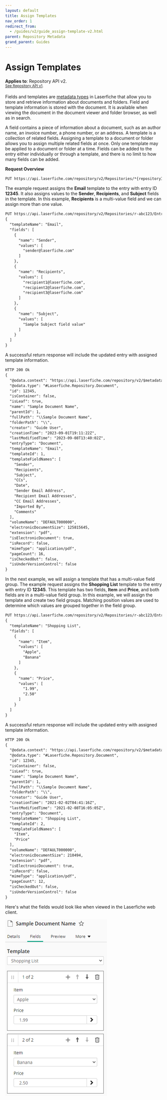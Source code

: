```yaml
---
layout: default
title: Assign Templates
nav_order: 1
redirect_from:
  - /guides/v2/guide_assign-template-v2.html
parent: Repository Metadata
grand_parent: Guides
---
```


<!--© 2024 Laserfiche.
See LICENSE-DOCUMENTATION and LICENSE-CODE in the project root for license information.-->

# Assign Templates
**Applies to**: Repository API v2.
<br/>
<sup>[See Repository API v1](../guide_assign-template-v1/).</sup>

Fields and templates are [metadata types](https://doc.laserfiche.com/laserfiche.documentation/en-us/Default.htm#Fields_and_Templates.htm) in Laserfiche that allow you to store and retrieve information about documents and folders. Field and template information is stored with the document. It is available when viewing the document in the document viewer and folder browser, as well as in search.

A field contains a piece of information about a document, such as an author name, an invoice number, a phone number, or an address. A template is a collection of related fields. Assigning a template to a document or folder allows you to assign multiple related fields at once. Only one template may be applied to a document or folder at a time. Fields can be added to the entry either individually or through a template, and there is no limit to how many fields can be added.

**Request Overview**

```xml
PUT https://api.laserfiche.com/repository/v2/Repositories/*{repositoryId}*/Entries/*{entryId}*/Template
```

The example request assigns the **Email** template to the entry with entry ID **12345**. It also assigns values to the **Sender**, **Recipients**, and **Subject** fields in the template. In this example, **Recipients** is a multi-value field and we can assign more than one value.

```xml
PUT https://api.laserfiche.com/repository/v2/Repositories/r-abc123/Entries/12345/Template
{
  "templateName": "Email",
  "fields": [
    {
      "name": "Sender",
      "values": [
        "sender@laserfiche.com"
      ]
    },
    {
      "name": "Recipients",
      "values": [
        "recipient1@laserfiche.com",
        "recipient2@laserfiche.com",
        "recipient3@laserfiche.com"
      ]
    },
    {
      "name": "Subject",
      "values": [
        "Sample Subject field value"
      ]
    }
  ]
}
```

A successful return response will include the updated entry with assigned template information.

```xml
HTTP 200 Ok
{
  "@odata.context": "https://api.laserfiche.com/repository/v2/$metadata#Laserfiche.Repository.Entry",
  "@odata.type": "#Laserfiche.Repository.Document",
  "id": 12345,
  "isContainer": false,
  "isLeaf": true,
  "name": "Sample Document Name",
  "parentId": 1,
  "fullPath": "\\Sample Document Name",
  "folderPath": "\\",
  "creator": "Guide User",
  "creationTime": "2023-09-01T19:11:22Z",
  "lastModifiedTime": "2023-09-08T13:40:02Z",
  "entryType": "Document",
  "templateName": "Email",
  "templateId": 1,
  "templateFieldNames": [
    "Sender",
    "Recipients",
    "Subject",
    "CCs",
    "Date",
    "Sender Email Address",
    "Recipient Email Addresses",
    "CC Email Addresses",
    "Imported By",
    "Comments"
  ],
  "volumeName": "DEFAULT000000",
  "electronicDocumentSize": 125815645,
  "extension": "pdf",
  "isElectronicDocument": true,
  "isRecord": false,
  "mimeType": "application/pdf",
  "pageCount": 16,
  "isCheckedOut": false,
  "isUnderVersionControl": false
}
```

In the next example, we will assign a template that has a multi-value field group. The example request assigns the **Shopping List** template to the entry with entry ID **12345**. This template has two fields, **Item** and **Price**, and both fields are in a multi-value field group. In this example, we will assign the template and create two field groups. Matching position values are used to determine which values are grouped together in the field group.

```xml
PUT https://api.laserfiche.com/repository/v2/Repositories/r-abc123/Entries/12345/Template
{
  "templateName": "Shopping List",
  "fields": [
    {
      "name": "Item",
      "values": [
        "Apple",
        "Banana"
      ]
    },
    {
      "name": "Price",
      "values": [
        "1.99",
        "2.50"
      ]
    }
  ]
}
```

A successful return response will include the updated entry with assigned template information.

```xml
HTTP 200 Ok
{
  "@odata.context": "https://api.laserfiche.com/repository/v2/$metadata#Laserfiche.Repository.Entry",
  "@odata.type": "#Laserfiche.Repository.Document",
  "id": 12345,
  "isContainer": false,
  "isLeaf": true,
  "name": "Sample Document Name",
  "parentId": 1,
  "fullPath": "\\Sample Document Name",
  "folderPath": "\\",
  "creator": "Guide User",
  "creationTime": "2021-02-02T04:41:16Z",
  "lastModifiedTime": "2021-02-08T16:05:05Z",
  "entryType": "Document",
  "templateName": "Shopping List",
  "templateId": 2,
  "templateFieldNames": [
    "Item",
    "Price"
  ],
  "volumeName": "DEFAULT000000",
  "electronicDocumentSize": 210494,
  "extension": "pdf",
  "isElectronicDocument": true,
  "isRecord": false,
  "mimeType": "application/pdf",
  "pageCount": 12,
  "isCheckedOut": false,
  "isUnderVersionControl": false
}
```

Here's what the fields would look like when viewed in the Laserfiche web client.

![](./assets/images/doc-assign-template-01.png)
